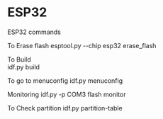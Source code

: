 # ESP32

ESP32 commands

To Erase flash
esptool.py --chip esp32 erase_flash 

To Build         
idf.py build

To go to menuconfig
idf.py menuconfig

Monitoring
idf.py -p COM3 flash monitor

To Check partition
idf.py partition-table

